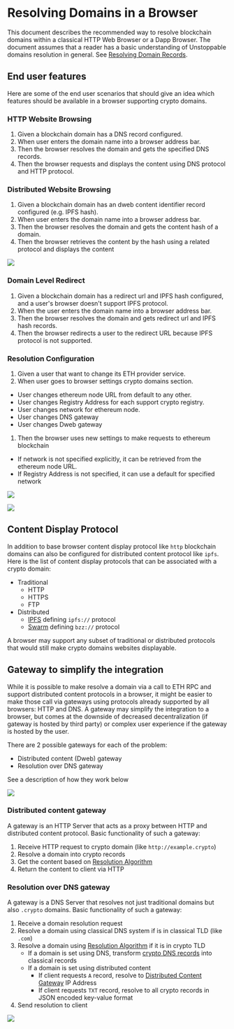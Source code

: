 # Resolving Domains in a Browser

This document describes the recommended way to resolve blockchain domains within a classical HTTP Web Browser or a Dapp Browser. The document assumes that a reader has a basic understanding of Unstoppable domains resolution in general. See [Resolving Domain Records](domain-registry-essentials/resolving-domain-records.md).

## End user features

Here are some of the end user scenarios that should give an idea which features should be available in a browser supporting crypto domains.

### HTTP Website Browsing

1. Given a blockchain domain has a DNS record configured.
2. When user enters the domain name into a browser address bar.
3. Then the browser resolves the domain and gets the specified DNS records.
4. Then the browser requests and displays the content using DNS protocol and HTTP protocol.

### Distributed Website Browsing

1. Given a blockchain domain has an dweb content identifier record configured \(e.g. IPFS hash\).
2. When user enters the domain name into a browser address bar.
3. Then the browser resolves the domain and gets the content hash of a domain.
4. Then the browser retrieves the content by the hash using a related protocol and displays the content

![](.gitbook/assets/overview_read_dweb_website_from_ethereum_and_decentralized_network.png)

### Domain Level Redirect

1. Given a blockchain domain has a redirect url and IPFS hash configured, and a user's browser doesn't support IPFS protocol.
2. When the user enters the domain name into a browser address bar.
3. Then the browser resolves the domain and gets redirect url and IPFS hash records.
4. Then the browser redirects a user to the redirect URL because IPFS protocol is not supported.

### Resolution Configuration

1. Given a user that want to change its ETH provider service.
2. When user goes to browser settings crypto domains section.

* User changes ethereum node URL from default to any other.
* User changes Registry Address for each support crypto registry.
* User changes network for ethereum node.
* User changes DNS gateway
* User changes Dweb gateway

1. Then the browser uses new settings to make requests to ethereum blockchain

* If network is not specified explicitly, it can be retrieved from the ethereum node URL.
* If Registry Address is not specified, it can use a default for specified network

![](.gitbook/assets/configure_dns_gateway.png)

![](.gitbook/assets/configure_dweb_browser_settings%20%281%29.png)

## Content Display Protocol

In addition to base browser content display protocol like `http` blockchain domains can also be configured for distributed content protocol like `ipfs`. Here is the list of content display protocols that can be associated with a crypto domain:

* Traditional
  * HTTP
  * HTTPS
  * FTP
* Distributed
  * [IPFS](https://en.wikipedia.org/wiki/InterPlanetary_File_System) defining `ipfs://` protocol
  * [Swarm](https://swarm-guide.readthedocs.io/en/stable/architecture.html#the-bzz-protocol) defining `bzz://` protocol

A browser may support any subset of traditional or distributed protocols that would still make crypto domains websites displayable.

## Gateway to simplify the integration

While it is possible to make resolve a domain via a call to ETH RPC and support distributed content protocols in a browser, it might be easier to make those call via gateways using protocols already supported by all browsers: HTTP and DNS. A gateway may simplify the integration to a browser, but comes at the downside of decreased decentralization \(if gateway is hosted by third party\) or complex user experience if the gateway is hosted by the user.

There are 2 possible gateways for each of the problem:

* Distributed content \(Dweb\) gateway
* Resolution over DNS gateway

See a description of how they work below

![](.gitbook/assets/overview_dweb_website_via_dns_dweb_gateways.png)

### Distributed content gateway

A gateway is an HTTP Server that acts as a proxy between HTTP and distributed content protocol. Basic functionality of such a gateway:

1. Receive HTTP request to crypto domain \(like `http://example.crypto`\)
2. Resolve a domain into crypto records
3. Get the content based on [Resolution Algorithm](https://github.com/unstoppabledomains/dot-crypto/blob/master/BROWSER_RESOLUTION_HOWTO.md#resolution-algorithm)
4. Return the content to client via HTTP

### Resolution over DNS gateway

A gateway is a DNS Server that resolves not just traditional domains but also `.crypto` domains. Basic functionality of such a gateway:

1. Receive a domain resolution request
2. Resolve a domain using classical DNS system if is in classical TLD \(like `.com`\)
3. Resolve a domain using [Resolution Algorithm](https://github.com/unstoppabledomains/dot-crypto/blob/master/BROWSER_RESOLUTION_HOWTO.md#resolution-algorithm) if it is in crypto TLD
   * If a domain is set using DNS, transform [crypto DNS records](https://github.com/unstoppabledomains/dot-crypto/blob/master/ARCHITECTURE.md#dns-records) into classical records
   * If a domain is set using distributed content
     * If client requests `A` record, resolve to [Distributed Content Gateway](https://github.com/unstoppabledomains/dot-crypto/blob/master/BROWSER_RESOLUTION_HOWTO.md#distributed-gateway) IP Address
     * If client requests `TXT` record, resolve to all crypto records in JSON encoded key-value format
4. Send resolution to client

![](.gitbook/assets/resolve_dweb_website_via_dns_gateway_and_dweb_gateway.png)

